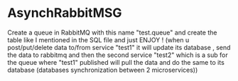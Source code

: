 # AsynchRabbitMSG
Create a queue in RabbitMQ with this name "test.queue" and create the table like I mentioned in the SQL file and just ENJOY !
(when u post/put/delete data to/from service "test1" it will update its database , send the data to rabbitmq and then the second service "test2" which is a sub for the queue where "test1" published will pull the data and do the same to its database (databases synchronization between 2 microservices))
